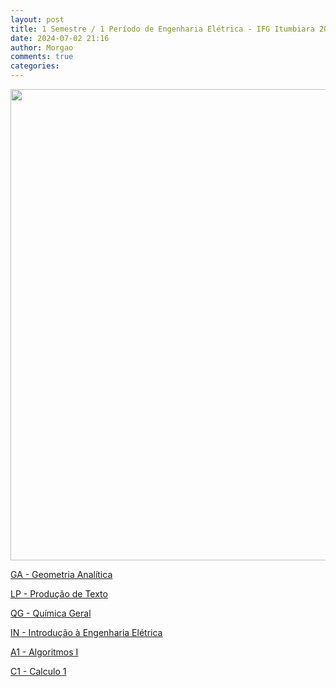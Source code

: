 ```yaml
---
layout: post
title: 1 Semestre / 1 Período de Engenharia Elétrica - IFG Itumbiara 2019/2
date: 2024-07-02 21:16
author: Morgao
comments: true
categories: 
---
```

<img class="alignnone wp-image-155 size-full" src="https://matematicafibonacci.wordpress.com/wp-content/uploads/2019/09/111.png" alt="" width="746" height="754" />

<a href="https://matematicafibonacci.wordpress.com/ga/">GA - Geometria Analítica</a>

<a href="https://matematicafibonacci.wordpress.com/por/">LP - Produção de Texto</a>

<a href="https://matematicafibonacci.wordpress.com/qg/">QG - Química Geral</a>

<a href="https://matematicafibonacci.wordpress.com/int/">IN - Introdução à Engenharia Elétrica</a>

<a href="https://matematicafibonacci.wordpress.com/alg1/">A1 - Algoritmos I</a>

<a href="https://matematicafibonacci.wordpress.com/c1/">C1 - Calculo 1</a>
